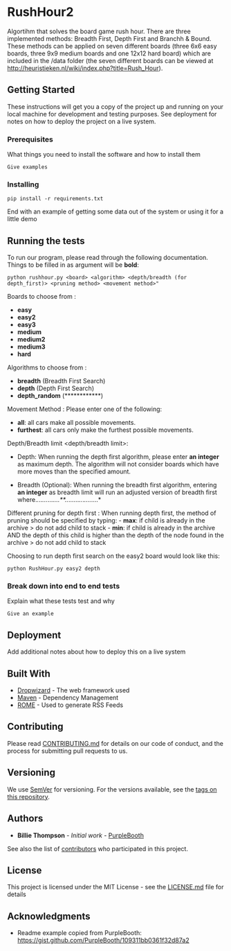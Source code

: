 # RushHour2

Algortihm that solves the board game rush hour. There are three implemented methods: Breadth First, Depth First and Branchh & Bound. These methods can be applied on seven different boards (three 6x6 easy boards, three 9x9 medium boards and one 12x12 hard board) which are included in the /data folder (the seven different boards can be viewed at http://heuristieken.nl/wiki/index.php?title=Rush_Hour).

## Getting Started

These instructions will get you a copy of the project up and running on your local machine for development and testing purposes. See deployment for notes on how to deploy the project on a live system.

### Prerequisites

What things you need to install the software and how to install them

```
Give examples
```

### Installing

```
pip install -r requirements.txt
```

End with an example of getting some data out of the system or using it for a little demo

## Running the tests

To run our program, please read through the following documentation. Things to be filled in as argument will be **bold**:
```
python rushhour.py <board> <algorithm> <depth/breadth (for depth_first)> <pruning method> <movement method>"
```
Boards to choose from <board>: 
  - **easy**
  - **easy2**
  - **easy3**
  - **medium**
  - **medium2**
  - **medium3**
  - **hard**

Algorithms to choose from <algorithm>:
  - **breadth** (Breadth First Search)
  - **depth** (Depth First Search)
  - **depth_random** (************)
  
Movement Method <movement method>:
  Please enter one of the following:
  - **all**: all cars make all possible movements.
  - **furthest**: all cars only make the furthest possible movements.
  
Depth/Breadth limit <depth/breadth limit>:
  - Depth: When running the depth first algorithm, please enter **an integer** as maximum depth. The algorithm will not consider boards which have more moves than the specified amount. 

  - Breadth (Optional): When running the breadth first algorithm, entering **an integer** as breadth limit will run an adjusted version of breadth first where.*.*..*...*...*....**..*......*..*.*....*....*

Different pruning for depth first <pruning method>:
  When running depth first, the method of pruning should be specified by typing:
    - **max**: if child is already in the archive > do not add child to stack
    - **min**: if child is already in the archive AND the depth of this child is higher than the depth of the node found in the archive > do not add child to stack
  
Choosing to run depth first search on the easy2 board would look like this:
```
python RushHour.py easy2 depth
```


### Break down into end to end tests

Explain what these tests test and why

```
Give an example
```

## Deployment

Add additional notes about how to deploy this on a live system

## Built With

* [Dropwizard](http://www.dropwizard.io/1.0.2/docs/) - The web framework used
* [Maven](https://maven.apache.org/) - Dependency Management
* [ROME](https://rometools.github.io/rome/) - Used to generate RSS Feeds

## Contributing

Please read [CONTRIBUTING.md](https://gist.github.com/PurpleBooth/b24679402957c63ec426) for details on our code of conduct, and the process for submitting pull requests to us.

## Versioning

We use [SemVer](http://semver.org/) for versioning. For the versions available, see the [tags on this repository](https://github.com/your/project/tags). 

## Authors

* **Billie Thompson** - *Initial work* - [PurpleBooth](https://github.com/PurpleBooth)

See also the list of [contributors](https://github.com/your/project/contributors) who participated in this project.

## License

This project is licensed under the MIT License - see the [LICENSE.md](LICENSE.md) file for details

## Acknowledgments

* Readme example copied from PurpleBooth: https://gist.github.com/PurpleBooth/109311bb0361f32d87a2


